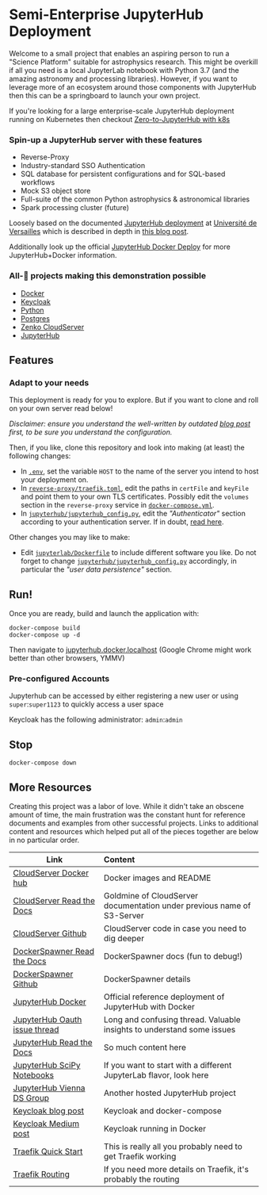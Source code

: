 # Semi-Enterprise JupyterHub Deployment

Welcome to a small project that enables an aspiring person to run a
"Science Platform" suitable for astrophysics research. This might be overkill
if all you need is a local JupyterLab notebook with Python 3.7 (and the amazing
astronomy and processing libraries). However, if you want to leverage more of
an ecosystem around those components with JupyterHub then this can be a
springboard to launch your own project.

If you're looking for a large enterprise-scale JupyterHub deployment running on
Kubernetes then checkout [Zero-to-JupyterHub
with k8s](https://zero-to-jupyterhub.readthedocs.io/en/latest/index.html)

### Spin-up a JupyterHub server with these features
* Reverse-Proxy
* Industry-standard SSO Authentication
* SQL database for persistent configurations and for SQL-based workflows
* Mock S3 object store
* Full-suite of the common Python astrophysics & astronomical libraries
* Spark processing cluster (future)

Loosely based on the documented [JupyterHub
deployment](https://github.com/defeo/jupyterhub-docker/) at [Université de
Versailles](https://jupyter.ens.uvsq.fr/) which is described in depth in
[this blog post](https://opendreamkit.org/2018/10/17/jupyterhub-docker/).

Additionally look up the official [JupyterHub Docker
Deploy](https://github.com/jupyterhub/jupyterhub-deploy-docker) for more
JupyterHub+Docker information.

### All-🌟 projects making this demonstration possible
* [Docker](https://www.docker.com)
* [Keycloak](https://www.keycloak.org)
* [Python](https://www.python.org)
* [Postgres](https://www.postgresql.org)
* [Zenko CloudServer](https://s3-server.readthedocs.io/en/latest/)
* [JupyterHub](https://jupyter.org/hub)


## Features


### Adapt to your needs

This deployment is ready for you to explore. But if you want to clone and roll
on your own server read below!


_Disclaimer: ensure you understand the well-written by outdated [blog
post](https://opendreamkit.org/2018/10/17/jupyterhub-docker/) first,
to be sure you understand the configuration._

Then, if you like, clone this repository and look into making (at least) the
following changes:

- In [`.env`](.env), set the variable `HOST` to the name of the server you
  intend to host your deployment on.
- In [`reverse-proxy/traefik.toml`](reverse-proxy/traefik.toml), edit
  the paths in `certFile` and `keyFile` and point them to your own TLS
  certificates. Possibly edit the `volumes` section in the
  `reverse-proxy` service in
  [`docker-compose.yml`](docker-compose.yml).
- In
  [`jupyterhub/jupyterhub_config.py`](jupyterhub/jupyterhub_config.py),
  edit the *"Authenticator"* section according to your authentication server.
  If in doubt, [read
  here](https://jupyterhub.readthedocs.io/en/stable/getting-started/authenticators-users-basics.html).

Other changes you may like to make:

- Edit [`jupyterlab/Dockerfile`](jupyterlab/Dockerfile) to include different
  software you like. Do not forget to change
  [`jupyterhub/jupyterhub_config.py`](jupyterhub/jupyterhub_config.py)
  accordingly, in particular the *"user data persistence"* section.

## Run!

Once you are ready, build and launch the application with:

```
docker-compose build
docker-compose up -d
```
Then navigate to [jupyterhub.docker.localhost](http://jupyterhub.docker.localhost/)
(Google Chrome might work better than other browsers, YMMV)

### Pre-configured Accounts

Jupyterhub can be accessed by either registering a new user or using `super`:`super1123` to quickly access a user space

Keycloak has the following administrator: `admin`:`admin`

## Stop

```
docker-compose down
```

## More Resources

Creating this project was a labor of love. While it didn't take an obscene
amount of time, the main frustration was the constant hunt for reference
documents and examples from other successful projects. Links to additional
content and resources which helped put all of the pieces together are below in
no particular order.

| Link | Content |
| --- |:--- |
| [CloudServer Docker hub](https://hub.docker.com/r/zenko/cloudserver/) | Docker images and README|
| [CloudServer Read the Docs](https://s3-server.readthedocs.io/en/latest/DOCKER.html) | Goldmine of CloudServer documentation under previous name of S3-Server |
| [CloudServer Github](https://github.com/scality/cloudserver) | CloudServer code in case you need to dig deeper |
| [DockerSpawner Read the Docs](https://jupyterhub-dockerspawner.readthedocs.io/en/latest/api/index.html#dockerspawner) | DockerSpawner docs (fun to debug!) |
| [DockerSpawner Github](https://github.com/jupyterhub/jupyterhub/wiki/Spawners) | DockerSpawner details |
| [JupyterHub Docker](https://github.com/jupyterhub/jupyterhub-deploy-docker) | Official reference deployment of JupyterHub with Docker |
| [JupyterHub Oauth issue thread](https://github.com/jupyterhub/oauthenticator/issues/107) | Long and confusing thread. Valuable insights to understand some issues |
| [JupyterHub Read the Docs](https://jupyterlab.readthedocs.io/en/stable/getting_started/overview.html) | So much content here |
| [JupyterHub SciPy Notebooks](https://jupyter-docker-stacks.readthedocs.io/en/latest/using/selecting.html#jupyter-scipy-notebook) | If you want to start with a different JupyterLab flavor, look here |
| [JupyterHub Vienna DS Group](https://github.com/viennadatasciencegroup/jupyterhub) | Another hosted JupyterHub project |
| [Keycloak blog post](https://gruchalski.com/posts/2020-09-03-keycloak-with-docker-compose/) | Keycloak and docker-compose |
| [Keycloak Medium post](https://migueldoctor.medium.com/run-keycloak-locally-using-docker-and-secure-your-apps-in-3-steps-f6c554427e54) | Keycloak running in Docker |
| [Traefik Quick Start](https://doc.traefik.io/traefik/getting-started/quick-start/) | This is really all you probably need to get Traefik working |
| [Traefik Routing](https://doc.traefik.io/traefik/routing/providers/docker/) | If you need more details on Traefik, it's probably the routing |